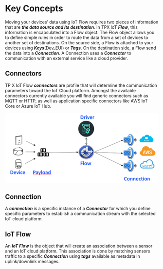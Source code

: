 # Key Concepts

Moving your devices’ data using IoT Flow requires two pieces of information that are ***the data source and its destination***. 
In TPX IoT ***Flow***, this information is encapsulated into a Flow object. 
The Flow object allows you to define simple rules in order to route the data from a set of devices to another set of destinations. 
On the source side, a Flow is attached to your devices using ***Keys***(Dev_EUI) or ***Tags***. 
On the destination side, a Flow send the data into a ***Connection***. A Connection uses a ***Connector*** to communication with an external service like a cloud provider.

## Connectors

TP X IoT Flow ***connectors*** are profile that will determine the communication parameters toward the IoT Cloud platform.
Amongst the available connectors currently available you will find generic connectors such as MQTT or HTTP,
as well as application specific connectors like AWS IoT Core or Azure IoT Hub.

![img.png](./images/img.png)

## Connection

A ***connection*** is a specific instance of a ***Connector*** for which you define specific parameters to establish a communication 
stream with the selected IoT cloud platform.

## IoT Flow

An  ***IoT Flow*** is the object that will create an association between a sensor and an IoT cloud platform.
This association is done by matching sensors traffic to a specific ***Connection*** using ***tags*** available as metadata in uplink/downlink messages.


